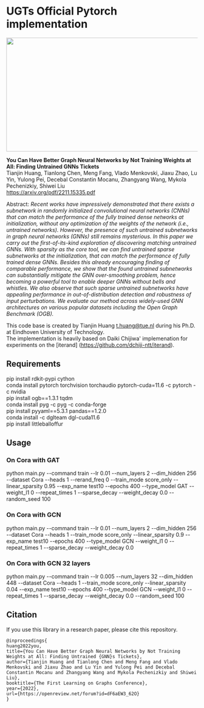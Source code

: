 # UGTs Official Pytorch implementation

<img src="https://github.com/TienjinHuang/UGTs-LoG/blob/main/UGTs_GNN/all_sparsity.png" width="800" height="300">

**You Can Have Better Graph Neural Networks by Not Training Weights at All: Finding Untrained GNNs Tickets**<br>
Tianjin Huang, Tianlong Chen, Meng Fang, Vlado Menkovski, Jiaxu Zhao, Lu Yin, Yulong Pei, Decebal Constantin Mocanu, Zhangyang Wang, Mykola Pechenizkiy, Shiwei Liu<br>
https://arxiv.org/pdf/2211.15335.pdf<br>

Abstract: *Recent works have impressively demonstrated that there exists a subnetwork in randomly initialized convolutional neural networks (CNNs) that can match the performance of the fully trained dense networks at initialization, without any optimization of the weights of the network (i.e., untrained networks). However, the presence of such untrained subnetworks in graph neural networks (GNNs) still remains mysterious. In this paper we carry out the first-of-its-kind exploration of discovering matching untrained GNNs. With sparsity as the core tool, we can find untrained sparse subnetworks at the initialization, that can match the performance of fully trained dense GNNs. Besides this already encouraging finding of comparable performance, we show that the found untrained subnetworks can substantially mitigate the GNN over-smoothing problem, hence becoming a powerful tool to enable deeper GNNs without bells and whistles. We also observe that such sparse untrained subnetworks have appealing performance in out-of-distribution detection and robustness of input perturbations. We evaluate our method across widely-used GNN architectures on various popular datasets including the Open Graph Benchmark (OGB).*

This code base is created by Tianjin Huang [t.huang@tue.nl](mailto:t.huang@tue.nl) during his Ph.D. at Eindhoven University of Technology.<br>
The implementation is heavily based on Daiki Chijiwa' implemenation for experiments on the [iterand] (https://github.com/dchiji-ntt/iterand).


## Requirements

pip install rdkit-pypi cython<br>
conda install pytorch torchvision torchaudio pytorch-cuda=11.6 -c pytorch -c nvidia<br>
pip install ogb==1.3.1 tqdm<br>
conda install pyg -c pyg -c conda-forge<br>
pip install pyyaml==5.3.1 pandas==1.2.0<br>
conda install -c dglteam dgl-cuda11.6<br>
pip install littleballoffur<br>

## Usage

### On Cora with GAT

python main.py --command train  --lr 0.01 --num_layers 2 --dim_hidden 256 --dataset Cora --heads 1 --rerand_freq 0 --train_mode score_only --linear_sparsity 0.95 --exp_name test10  --epochs 400  --type_model GAT  --weight_l1 0  --repeat_times 1 --sparse_decay --weight_decay 0.0 --random_seed 100

### On Cora with GCN

python main.py --command train  --lr 0.01 --num_layers 2 --dim_hidden 256 --dataset Cora --heads 1  --train_mode score_only --linear_sparsity 0.9  --exp_name test10  --epochs 400  --type_model GCN  --weight_l1 0  --repeat_times 1 --sparse_decay --weight_decay 0.0 

### On Cora with GCN 32 layers

python main.py --command train  --lr 0.005 --num_layers 32 --dim_hidden 448 --dataset Cora --heads 1  --train_mode score_only --linear_sparsity 0.04  --exp_name test10  --epochs 400  --type_model GCN  --weight_l1 0  --repeat_times 1 --sparse_decay --weight_decay 0.0 --random_seed 100



## Citation
If you use this library in a research paper, please cite this repository.
```
@inproceedings{
huang2022you,
title={You Can Have Better Graph Neural Networks by Not Training Weights at All: Finding Untrained {GNN}s Tickets},
author={Tianjin Huang and Tianlong Chen and Meng Fang and Vlado Menkovski and Jiaxu Zhao and Lu Yin and Yulong Pei and Decebal Constantin Mocanu and Zhangyang Wang and Mykola Pechenizkiy and Shiwei Liu},
booktitle={The First Learning on Graphs Conference},
year={2022},
url={https://openreview.net/forum?id=dF6aEW3_62O}
}

